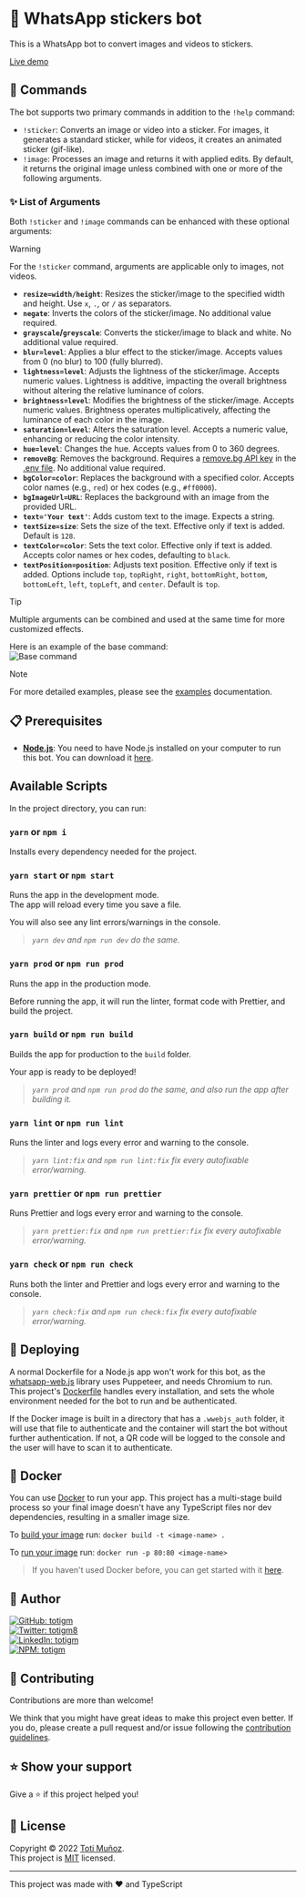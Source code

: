 # 🤖 WhatsApp stickers bot

This is a WhatsApp bot to convert images and videos to stickers.

[Live demo](http://wa.me/5492644867397)

## 💬 Commands

The bot supports two primary commands in addition to the `!help` command:

- `!sticker`: Converts an image or video into a sticker. For images, it generates a standard sticker, while for videos, it creates an animated sticker (gif-like).
- `!image`: Processes an image and returns it with applied edits. By default, it returns the original image unless combined with one or more of the following arguments.

### ✨ List of Arguments

Both `!sticker` and `!image` commands can be enhanced with these optional arguments:

> [!WARNING]
> For the `!sticker` command, arguments are applicable only to images, not videos.

- **`resize=width/height`**: Resizes the sticker/image to the specified width and height. Use `x`, `.`, or `/` as separators.
- **`negate`**: Inverts the colors of the sticker/image. No additional value required.
- **`grayscale`/`greyscale`**: Converts the sticker/image to black and white. No additional value required.
- **`blur=level`**: Applies a blur effect to the sticker/image. Accepts values from 0 (no blur) to 100 (fully blurred).
- **`lightness=level`**: Adjusts the lightness of the sticker/image. Accepts numeric values. Lightness is additive, impacting the overall brightness without altering the relative luminance of colors.
- **`brightness=level`**: Modifies the brightness of the sticker/image. Accepts numeric values. Brightness operates multiplicatively, affecting the luminance of each color in the image.
- **`saturation=level`**: Alters the saturation level. Accepts a numeric value, enhancing or reducing the color intensity.
- **`hue=level`**: Changes the hue. Accepts values from 0 to 360 degrees.
- **`removeBg`**: Removes the background. Requires a [remove.bg API key](https://www.remove.bg/es/dashboard#api-key) in the [.env file](./.env.example). No additional value required.
- **`bgColor=color`**: Replaces the background with a specified color. Accepts color names (e.g., `red`) or hex codes (e.g., `#ff0000`).
- **`bgImageUrl=URL`**: Replaces the background with an image from the provided URL.
- **`text='Your text'`**: Adds custom text to the image. Expects a string.
- **`textSize=size`**: Sets the size of the text. Effective only if text is added. Default is `128`.
- **`textColor=color`**: Sets the text color. Effective only if text is added. Accepts color names or hex codes, defaulting to `black`.
- **`textPosition=position`**: Adjusts text position. Effective only if text is added. Options include `top`, `topRight`, `right`, `bottomRight`, `bottom`, `bottomLeft`, `left`, `topLeft`, and `center`. Default is `top`.

> [!TIP]
> Multiple arguments can be combined and used at the same time for more customized effects.


Here is an example of the base command:\
![Base command](https://github.com/totigm/whatsapp-stickers-bot/assets/64804554/446259b2-2cc6-459d-a546-442316df23ac)
> [!NOTE]
> For more detailed examples, please see the [examples](./docs/examples.md) documentation.

## 📋 Prerequisites

-   [**Node.js**](https://nodejs.org): You need to have Node.js installed on your computer to run this bot. You can download it [here](https://nodejs.org/en/download).

## Available Scripts

In the project directory, you can run:

### `yarn` or `npm i`

Installs every dependency needed for the project.

### `yarn start` or `npm start`

Runs the app in the development mode.\
The app will reload every time you save a file.

You will also see any lint errors/warnings in the console.

> _`yarn dev` and `npm run dev` do the same._

### `yarn prod` or `npm run prod`

Runs the app in the production mode.

Before running the app, it will run the linter, format code with Prettier, and build the project.

### `yarn build` or `npm run build`

Builds the app for production to the `build` folder.

Your app is ready to be deployed!

> _`yarn prod` and `npm run prod` do the same, and also run the app after building it._

### `yarn lint` or `npm run lint`

Runs the linter and logs every error and warning to the console.

> _`yarn lint:fix` and `npm run lint:fix` fix every autofixable error/warning._

### `yarn prettier` or `npm run prettier`

Runs Prettier and logs every error and warning to the console.

> _`yarn prettier:fix` and `npm run prettier:fix` fix every autofixable error/warning._

### `yarn check` or `npm run check`

Runs both the linter and Prettier and logs every error and warning to the console.

> _`yarn check:fix` and `npm run check:fix` fix every autofixable error/warning._

## 🚀 Deploying

A normal Dockerfile for a Node.js app won't work for this bot, as the [whatsapp-web.js](https://wwebjs.dev) library uses Puppeteer, and needs Chromium to run.\
This project's [Dockerfile](./Dockerfile) handles every installation, and sets the whole environment needed for the bot to run and be authenticated.

If the Docker image is built in a directory that has a `.wwebjs_auth` folder, it will use that file to authenticate and the container will start the bot without further authentication. If not, a QR code will be logged to the console and the user will have to scan it to authenticate.

## 🐳 Docker

You can use [Docker](https://www.docker.com) to run your app. This project has a multi-stage build process so your final image doesn't have any TypeScript files nor dev dependencies, resulting in a smaller image size.

To [build your image](https://docs.docker.com/engine/reference/commandline/build) run: `docker build -t <image-name> .`

To [run your image](https://docs.docker.com/engine/reference/run) run: `docker run -p 80:80 <image-name>`

> If you haven't used Docker before, you can get started with it [here](https://www.docker.com/get-started).

## 👤 Author

<a href="https://github.com/totigm" target="_blank">
  <img alt="GitHub: totigm" src="https://img.shields.io/github/followers/totigm?label=Follow @totigm&style=social">
</a>
<br>
<a href="https://twitter.com/totigm8" target="_blank">
  <img alt="Twitter: totigm8" src="https://img.shields.io/twitter/follow/totigm8?style=social" />
</a>
<br>
<a href="https://linkedin.com/in/totigm" target="_blank">
  <img alt="LinkedIn: totigm" src="https://img.shields.io/badge/LinkedIn-@totigm-green?style=social&logo=linkedin" />
</a>
<br>
<a href="https://www.npmjs.com/~totigm" target="_blank">
  <img alt="NPM: totigm" src="https://img.shields.io/badge/NPM-@totigm-green?style=social&logo=npm" />
</a>

## 🤝 Contributing

Contributions are more than welcome!

We think that you might have great ideas to make this project even better. If you do, please create a pull request and/or issue following the [contribution guidelines](./docs/CONTRIBUTING.md).

## ⭐️ Show your support

Give a ⭐️ if this project helped you!

## 📝 License

Copyright © 2022 [Toti Muñoz](https://github.com/totigm).<br />
This project is [MIT](https://github.com/totigm/ts-package-template/blob/master/LICENSE) licensed.

---

This project was made with ❤ and TypeScript
